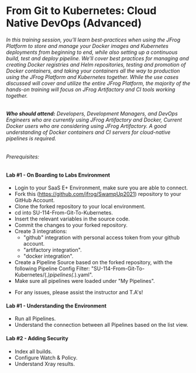 # From Git to Kubernetes: Cloud Native DevOps (Advanced)

###### In this training session, you’ll learn best-practices when using the JFrog Platform to store and manage your Docker images and Kubernetes deployments from beginning to end, while also setting up a continuous build, test and deploy pipeline. We’ll cover best practices for managing and creating Docker registries and Helm repositories, testing and promotion of Docker containers, and taking your containers all the way to production using the JFrog Platform and Kubernetes together. While the use cases discussed will cover and utilize the entire JFrog Platform, the majority of the hands-on training will focus on JFrog Artifactory and CI tools working together.
###### <b>Who should attend:</b> Developers, Development Managers, and DevOps Engineers who are currently using JFrog Artifactory and Docker, Current Docker users who are considering using JFrog Artifactory. A good understanding of Docker containers and CI servers for cloud-native pipelines is required. 

###### Prerequisites: 

#### Lab #1 - On Boarding to Labs Environment

- Login to your SaaS E+ Environment, make sure you are able to connect.
- Fork this (https://github.com/jfrog/SwampUp2021) repository to your GitHub Account.
- Clone the forked repository to your local environment.
- cd into SU-114-From-Git-To-Kubernetes.
- Insert the relevant variables in the source code.
- Commit the changes to your forked repository.
- Create 3 integrations:
    - "github" integration with personal access token from your github account.
    - "artifactory integration".
    - "docker integration".
- Create a Pipeline Source based on the forked repository, with the following Pipeline Config Filter: "SU-114-From-Git-To-Kubernetes/(.*)pipelines(.*).yaml".
- Make sure all pipelines were loaded under "My Pipelines".

* For any issues, please assist the instructor and T.A's!

#### Lab #1 - Understanding the Environment

- Run all Pipelines.
- Understand the connection between all Pipelines based on the list view.

#### Lab #2 - Adding Security

- Index all builds.
- Configure Watch & Policy.
- Understand Xray results.
